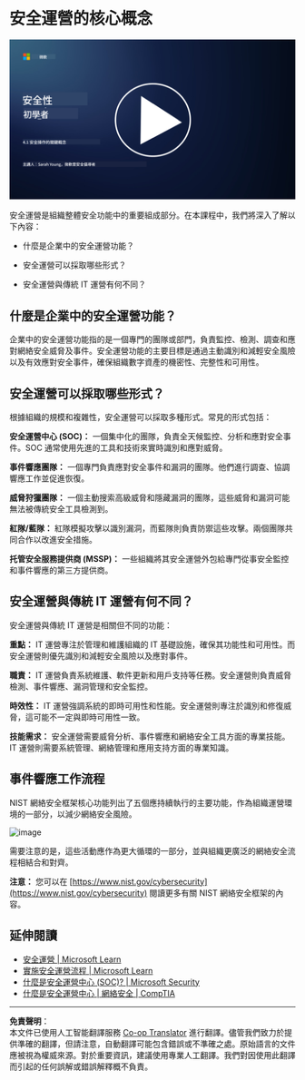 <!--
CO_OP_TRANSLATOR_METADATA:
{
  "original_hash": "6a55b31df9eebf550d040cef0ef7dff3",
  "translation_date": "2025-09-03T17:53:16+00:00",
  "source_file": "4.1 SecOps key concepts.md",
  "language_code": "hk"
}
-->
# 安全運營的核心概念

[![觀看影片](../../translated_images/4-1_placeholder.0123f726051a7b9662e6dfa95b10962cbe64c002cde9640da84711fd8d3df642.hk.png)](https://learn-video.azurefd.net/vod/player?id=6a1cf511-89e0-493a-8ef9-91c458200266)

安全運營是組織整體安全功能中的重要組成部分。在本課程中，我們將深入了解以下內容：

- 什麼是企業中的安全運營功能？

- 安全運營可以採取哪些形式？

- 安全運營與傳統 IT 運營有何不同？

## 什麼是企業中的安全運營功能？

企業中的安全運營功能指的是一個專門的團隊或部門，負責監控、檢測、調查和應對網絡安全威脅及事件。安全運營功能的主要目標是通過主動識別和減輕安全風險以及有效應對安全事件，確保組織數字資產的機密性、完整性和可用性。

## 安全運營可以採取哪些形式？

根據組織的規模和複雜性，安全運營可以採取多種形式。常見的形式包括：

**安全運營中心 (SOC)：** 一個集中化的團隊，負責全天候監控、分析和應對安全事件。SOC 通常使用先進的工具和技術來實時識別和應對威脅。

**事件響應團隊：** 一個專門負責應對安全事件和漏洞的團隊。他們進行調查、協調響應工作並促進恢復。

**威脅狩獵團隊：** 一個主動搜索高級威脅和隱藏漏洞的團隊，這些威脅和漏洞可能無法被傳統安全工具檢測到。

**紅隊/藍隊：** 紅隊模擬攻擊以識別漏洞，而藍隊則負責防禦這些攻擊。兩個團隊共同合作以改進安全措施。

**托管安全服務提供商 (MSSP)：** 一些組織將其安全運營外包給專門從事安全監控和事件響應的第三方提供商。

## 安全運營與傳統 IT 運營有何不同？

安全運營與傳統 IT 運營是相關但不同的功能：

**重點：** IT 運營專注於管理和維護組織的 IT 基礎設施，確保其功能性和可用性。而安全運營則優先識別和減輕安全風險以及應對事件。

**職責：** IT 運營負責系統維護、軟件更新和用戶支持等任務。安全運營則負責威脅檢測、事件響應、漏洞管理和安全監控。

**時效性：** IT 運營強調系統的即時可用性和性能。安全運營則專注於識別和修復威脅，這可能不一定與即時可用性一致。

**技能需求：** 安全運營需要威脅分析、事件響應和網絡安全工具方面的專業技能。IT 運營則需要系統管理、網絡管理和應用支持方面的專業知識。

## 事件響應工作流程

NIST 網絡安全框架核心功能列出了五個應持續執行的主要功能，作為組織運營環境的一部分，以減少網絡安全風險。

![image](https://github.com/microsoft/Security-101/assets/139931591/f6d19dce-f96e-47bd-9e0a-8019675a602d)

需要注意的是，這些活動應作為更大循環的一部分，並與組織更廣泛的網絡安全流程相結合和對齊。

**注意：** 您可以在 [https://www.nist.gov/cybersecurity](https://www.nist.gov/cybersecurity) 閱讀更多有關 NIST 網絡安全框架的內容。

## 延伸閱讀

- [安全運營 | Microsoft Learn](https://learn.microsoft.com/security/operations/overview?WT.mc_id=academic-96948-sayoung)
- [實施安全運營流程 | Microsoft Learn](https://learn.microsoft.com/security/operations/?WT.mc_id=academic-96948-sayoung)
- [什麼是安全運營中心 (SOC)? | Microsoft Security](https://www.microsoft.com/security/business/security-101/what-is-a-security-operations-center-soc?WT.mc_id=academic-96948-sayoung)
- [什麼是安全運營中心 | 網絡安全 | CompTIA](https://www.comptia.org/content/articles/what-is-a-security-operations-center)

---

**免責聲明**：  
本文件已使用人工智能翻譯服務 [Co-op Translator](https://github.com/Azure/co-op-translator) 進行翻譯。儘管我們致力於提供準確的翻譯，但請注意，自動翻譯可能包含錯誤或不準確之處。原始語言的文件應被視為權威來源。對於重要資訊，建議使用專業人工翻譯。我們對因使用此翻譯而引起的任何誤解或錯誤解釋概不負責。
